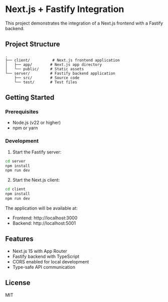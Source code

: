 # Next.js + Fastify Integration

This project demonstrates the integration of a Next.js frontend with a Fastify backend.

## Project Structure

```
.
├── client/          # Next.js frontend application
│   ├── app/        # Next.js app directory
│   └── public/     # Static assets
└── server/         # Fastify backend application
    ├── src/        # Source code
    └── test/       # Test files
```

## Getting Started

### Prerequisites

- Node.js (v22 or higher)
- npm or yarn

### Development

1. Start the Fastify server:
```bash
cd server
npm install
npm run dev
```

2. Start the Next.js client:
```bash
cd client
npm install
npm run dev
```

The application will be available at:
- Frontend: http://localhost:3000
- Backend: http://localhost:5001

## Features

- Next.js 15 with App Router
- Fastify backend with TypeScript
- CORS enabled for local development
- Type-safe API communication

## License

MIT 